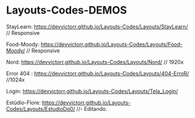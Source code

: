 # Layouts-Codes-DEMOS

StayLearn:  https://devvictorr.github.io/Layouts-Codes/Layouts/StayLearn/    // Responsive


Food-Moody:  https://devvictorr.github.io/Layouts-Codes/Layouts/Food-Moody/  // Responsive


Nord: https://devvictorr.github.io/Layouts-Codes/Layouts/Nord/   // 1920x


Error 404 : https://devvictorr.github.io/Layouts-Codes/Layouts/404-ErroR/    //1024x


Login: https://devvictorr.github.io/Layouts-Codes/Layouts/Tela_Login/   

Estúdio-Flore: https://devvictorr.github.io/Layouts-Codes/Layouts/EstudioDo0/ //- Editando.

